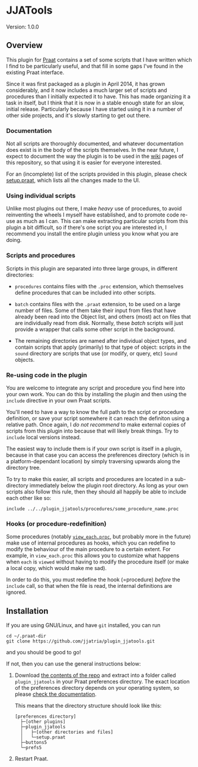 JJATools
========

Version: 1.0.0

## Overview

This plugin for [Praat][] contains a set of some scripts that I have written
which I find to be particularly useful, and that fill in some gaps I've found in
the existing Praat interface.

Since it was first packaged as a plugin in April 2014, it has grown
considerably, and it now includes a much larger set of scripts and procedures
than I initially expected it to have. This has made organizing it a task in
itself, but I think that it is now in a stable enough state for an slow, initial
release. Particularly because I have started using it in a number of other side
projects, and it's slowly starting to get out there.

### Documentation

Not all scripts are thoroughly documented, and whatever documentation does exist
is in the body of the scripts themselves. In the near future, I expect to
document the way the plugin is to be used in the [wiki][] pages of this repository,
so that using it is easier for everyone interested.

[wiki]: https://github.com/jjatria/plugin_jjatools/wiki

For an (incomplete) list of the scripts provided in this plugin, please check
[setup.praat][setup], which lists all the changes made to the UI.

[setup]: https://github.com/jjatria/plugin_jjatools/blob/master/setup.praat

### Using individual scripts

Unlike most plugins out there, I make _heavy_ use of procedures, to avoid
reinventing the wheels I myself have established, and to promote code re-use
as much as I can. This can make extracting particular scripts from this plugin
a bit difficult, so if there's one script you are interested in, I recommend you
install the entire plugin unless you know what you are doing.

### Scripts and procedures

Scripts in this plugin are separated into three large groups, in different
directories:

*  `procedures` contains files with the `.proc` extension, which themselves
   define procedures that can be included into other scripts.

*  `batch` contains files with the `.praat` extension, to be used on a large
   number of files. Some of them take their input from files that have already
   been read into the Object list, and others (most) act on files that are
   individually read from disk. Normally, these _batch_ scripts will just
   provide a wrapper that calls some other script in the background.

*  The remaining directories are named after individual object types, and
   contain scripts that apply (primarily) to that type of object: scripts in the
   `sound` directory are scripts that use (or modify, or query, etc) `Sound`
   objects.
   
### Re-using code in the plugin
   
You are welcome to integrate any script and procedure you find here into your
own work. You can do this by installing the plugin and then using the `include`
directive in your own Praat scripts.

You'll need to have a way to know the full path to the script or procedure
definition, or save your script somewhere it can reach the definiton using a
relative path. Once again, I _do not recommend_ to make external copies of
scripts from this plugin into because that will likely break things. Try to
`include` local versions instead.

The easiest way to include them is if your own script is itself in a plugin,
because in that case you can access the preferences directory (which is in a
platform-dependant location) by simply traversing upwards along the directory 
tree.

To try to make this easier, all scripts and procedures are located in a
sub-directory immediately below the plugin root directory. As long as your own
scripts also follow this rule, then they should all happily be able to include
each other like so:

    include ../../plugin_jjatools/procedures/some_procedure_name.proc

### Hooks (or procedure-redefinition)    
    
Some procedures (notably [`view_each.proc`][view_each], but probably more in the future) make
use of internal procedures as hooks, which you can redefine to modify the 
behaviour of the main procedure to a certain extent. For example, in
`view_each.proc` this allows you to customize what happens when `each` is 
`viewed` without having to modify the procedure itself (or make a local copy, 
which would make me sad).

[view_each]: https://github.com/jjatria/plugin_jjatools/blob/master/procedures/view_each.proc

In order to do this, you must redefine the hook (=procedure) *before* the 
`include` call, so that when the file is read, the internal definitions are 
ignored.

## Installation

If you are using GNU/Linux, and have `git` installed, you can run

    cd ~/.praat-dir
    git clone https://github.com/jjatria/plugin_jjatools.git

and you should be good to go!

If not, then you can use the general instructions below:

1. Download [the contents of the repo][zip] and extract into a folder called
   `plugin_jjatools` in your Praat preferences directory. The exact location of
   the preferences directory depends on your operating system, so please
   [check the documentation][preferences].
   
   This means that the directory structure should look like this:

   ~~~~   
   [preferences directory]
     ├─[other plugins]
     ├─plugin_jjatools
     │   ├─[other directories and files]
     │   └─setup.praat
     ├─buttons5
     └─prefs5
   ~~~~
   
2. Restart Praat.

[praat]: www.praat.org
[preferences]: http://www.fon.hum.uva.nl/praat/manual/preferences_directory.html
[zip]: https://github.com/jjatria/plugin_jjatools/archive/master.zip
